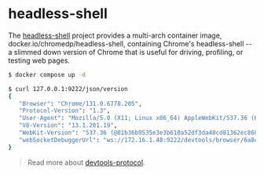 headless-shell
==============

The [headless-shell][1] project provides a multi-arch container image,
docker.io/chromedp/headless-shell, containing Chrome's headless-shell -- a
slimmed down version of Chrome that is useful for driving, profiling, or
testing web pages.

```bash
$ docker compose up -d

$ curl 127.0.0.1:9222/json/version
{
   "Browser": "Chrome/131.0.6778.205",
   "Protocol-Version": "1.3",
   "User-Agent": "Mozilla/5.0 (X11; Linux x86_64) AppleWebKit/537.36 (KHTML, like Gecko) Chrome/131.0.6778.205 Safari/537.36",
   "V8-Version": "13.1.201.19",
   "WebKit-Version": "537.36 (@81b36b9535e3e3b610a52df3da48cd81362ec860)",
   "webSocketDebuggerUrl": "ws://172.16.1.48:9222/devtools/browser/6a8e5f93-9958-4fe6-8455-9a32e30d3bfe"
}
```

> Read more about [devtools-protocol][2].

[1]: https://github.com/chromedp/docker-headless-shell
[2]: https://chromedevtools.github.io/devtools-protocol/
